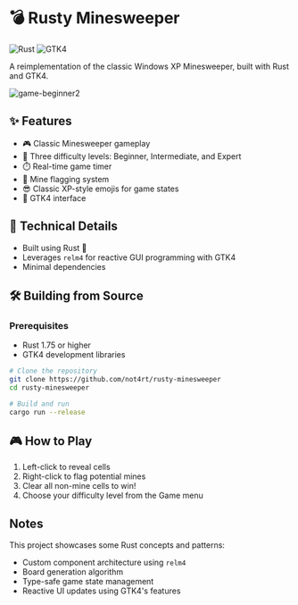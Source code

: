 # 💣 Rusty Minesweeper

![Rust](https://img.shields.io/badge/Rust-1.75%2B-orange.svg)
![GTK4](https://img.shields.io/badge/GTK-4.0-blue.svg)

A reimplementation of the classic Windows XP Minesweeper, built with Rust and GTK4.

![game-beginner2](https://github.com/user-attachments/assets/247ae9be-f5d3-4ce2-b363-e069d6c8ea2c)


## ✨ Features

- 🎮 Classic Minesweeper gameplay
- 🎯 Three difficulty levels: Beginner, Intermediate, and Expert
- ⏱️ Real-time game timer
- 🚩 Mine flagging system
- 😎 Classic XP-style emojis for game states
- 🎨 GTK4 interface

## 🚀 Technical Details

- Built using Rust 🦀
- Leverages `relm4` for reactive GUI programming with GTK4
- Minimal dependencies

## 🛠️ Building from Source

### Prerequisites

- Rust 1.75 or higher
- GTK4 development libraries

```bash
# Clone the repository
git clone https://github.com/not4rt/rusty-minesweeper
cd rusty-minesweeper

# Build and run
cargo run --release
```

## 🎮 How to Play

1. Left-click to reveal cells
2. Right-click to flag potential mines
3. Clear all non-mine cells to win!
4. Choose your difficulty level from the Game menu

## Notes

This project showcases some Rust concepts and patterns:

- Custom component architecture using `relm4`
- Board generation algorithm
- Type-safe game state management
- Reactive UI updates using GTK4's features
